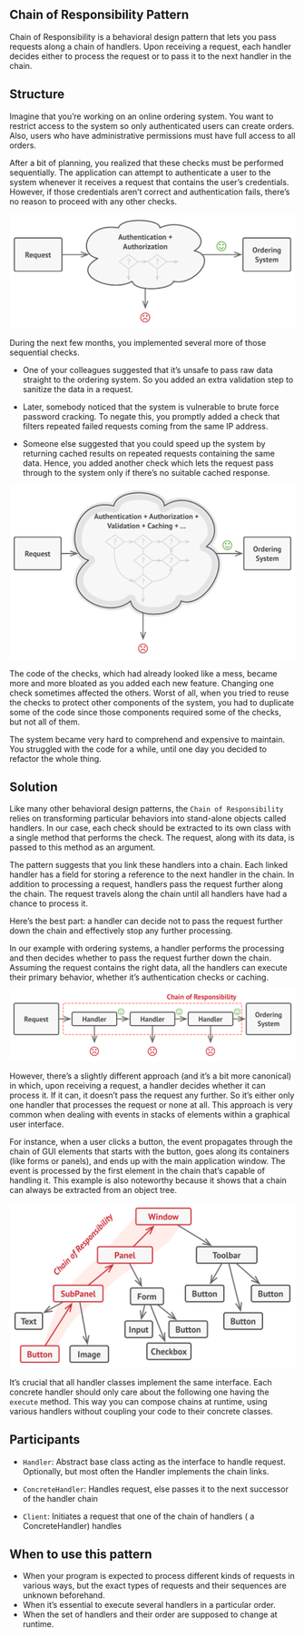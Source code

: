 ## Chain of Responsibility Pattern
Chain of Responsibility is a behavioral design pattern that lets you pass requests along a chain of handlers. 
Upon receiving a request, each handler decides either to process the request or to pass it to the next handler in the 
chain.

## Structure
Imagine that you’re working on an online ordering system. You want to restrict access to the system so only 
authenticated users can create orders. Also, users who have administrative permissions must have full access to all 
orders.

After a bit of planning, you realized that these checks must be performed sequentially. 
The application can attempt to authenticate a user to the system whenever it receives a request that contains the user’s 
credentials. However, if those credentials aren’t correct and authentication fails, there’s no reason to proceed with 
any other checks.

![](../../../../../../../../docs/img/chain-of-responsibility-pattern-problem.png)

During the next few months, you implemented several more of those sequential checks.

- One of your colleagues suggested that it’s unsafe to pass raw data straight to the ordering system. So you added an
 extra validation step to sanitize the data in a request.

- Later, somebody noticed that the system is vulnerable to brute force password cracking. To negate this, you promptly
 added a check that filters repeated failed requests coming from the same IP address.

- Someone else suggested that you could speed up the system by returning cached results on repeated requests
 containing the same data. Hence, you added another check which lets the request pass through to the system only if 
 there’s no suitable cached response.
 
![](../../../../../../../../docs/img/chain-of-responsibility-pattern-problem-compounded.png)

The code of the checks, which had already looked like a mess, became more and more bloated as you added each 
new feature. Changing one check sometimes affected the others. Worst of all, when you tried to reuse the checks to 
protect other components of the system, you had to duplicate some of the code since those components required some of 
the checks, but not all of them.

The system became very hard to comprehend and expensive to maintain. You struggled with the code for a while, until 
one day you decided to refactor the whole thing.

## Solution
Like many other behavioral design patterns, the `Chain of Responsibility` relies on transforming particular behaviors 
into stand-alone objects called handlers. 
In our case, each check should be extracted to its own class with a single method that performs the check. 
The request, along with its data, is passed to this method as an argument.

The pattern suggests that you link these handlers into a chain. 
Each linked handler has a field for storing a reference to the next handler in the chain. 
In addition to processing a request, handlers pass the request further along the chain. 
The request travels along the chain until all handlers have had a chance to process it.

Here’s the best part: a handler can decide not to pass the request further down the chain and effectively stop any 
further processing.

In our example with ordering systems, a handler performs the processing and then decides whether to pass the request 
further down the chain. Assuming the request contains the right data, all the handlers can execute their primary 
behavior, whether it’s authentication checks or caching.

![](../../../../../../../../docs/img/chain-of-responsibility-pattern-solution.png)

However, there’s a slightly different approach (and it’s a bit more canonical) in which, upon receiving a request, 
a handler decides whether it can process it. If it can, it doesn’t pass the request any further. 
So it’s either only one handler that processes the request or none at all. 
This approach is very common when dealing with events in stacks of elements within a graphical user interface.

For instance, when a user clicks a button, the event propagates through the chain of GUI elements that starts with the 
button, goes along its containers (like forms or panels), and ends up with the main application window. 
The event is processed by the first element in the chain that’s capable of handling it. 
This example is also noteworthy because it shows that a chain can always be extracted from an object tree.

![](../../../../../../../../docs/img/chain-of-responsibility-pattern-solution-alternative.png)

It’s crucial that all handler classes implement the same interface. 
Each concrete handler should only care about the following one having the `execute` method. 
This way you can compose chains at runtime, using various handlers without coupling your code to their concrete classes.

## Participants
- `Handler`: Abstract base class acting as the interface to handle request. Optionally, but most
 often the Handler implements the chain links.

- `ConcreteHandler`: Handles request, else passes it to the next successor of the handler chain

- `Client`: Initiates a request that one of the chain of handlers ( a ConcreteHandler) handles

## When to use this pattern
- When your program is expected to process different kinds of requests in various ways, but the exact types of requests 
and their sequences are unknown beforehand.
- When it’s essential to execute several handlers in a particular order.
- When the set of handlers and their order are supposed to change at runtime.


